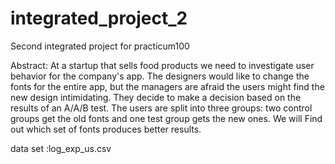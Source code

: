 # integrated_project_2
Second integrated project  for practicum100

Abstract:
At a startup that sells food products we need to investigate user behavior for the company's app. The designers would like to change the fonts for the entire app, but the managers are afraid the users might find the new design intimidating. They decide to make a decision based on the results of an A/A/B test. The users are split into three groups: two control groups get the old fonts and one test group gets the new ones. We will Find out which set of fonts produces better results.

data set :log_exp_us.csv
